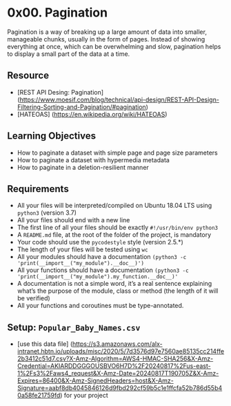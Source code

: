 # 0x00. Pagination

Pagination is a way of breaking up a large amount of data into smaller, manageable chunks, usually in the form of pages. Instead of showing everything at once, which can be overwhelming and slow, pagination helps to display a small part of the data at a time.

## Resource
* [REST API Desing: Pagination] (https://www.moesif.com/blog/technical/api-design/REST-API-Design-Filtering-Sorting-and-Pagination/#pagination)
* [HATEOAS] (https://en.wikipedia.org/wiki/HATEOAS)

## Learning Objectives
* How to paginate a dataset with simple page and page size parameters
* How to paginate a dataset with hypermedia metadata
* How to paginate in a deletion-resilient manner

## Requirements
* All your files will be interpreted/compiled on Ubuntu 18.04 LTS using `python3` (version 3.7)
* All your files should end with a new line
* The first line of all your files should be exactly `#!/usr/bin/env python3`
* A `README.md` file, at the root of the folder of the project, is mandatory
* Your code should use the `pycodestyle` style (version 2.5.*)
* The length of your files will be tested using `wc`
* All your modules should have a documentation `(python3 -c 'print(__import__("my_module").__doc__)')`
* All your functions should have a documentation `(python3 -c 'print(__import__("my_module").my_function.__doc__)'`
* A documentation is not a simple word, it’s a real sentence explaining what’s the purpose of the module, class or method (the length of it will be verified)
* All your functions and coroutines must be type-annotated.

## Setup: `Popular_Baby_Names.csv`
* [use this data file] (https://s3.amazonaws.com/alx-intranet.hbtn.io/uploads/misc/2020/5/7d3576d97e7560ae85135cc214ffe2b3412c51d7.csv?X-Amz-Algorithm=AWS4-HMAC-SHA256&X-Amz-Credential=AKIARDDGGGOUSBVO6H7D%2F20240817%2Fus-east-1%2Fs3%2Faws4_request&X-Amz-Date=20240817T190705Z&X-Amz-Expires=86400&X-Amz-SignedHeaders=host&X-Amz-Signature=aabf8db4045846126d9fbd292cf59b5c1e1ffcfa52b786d55b40a58fe21759fd) for your project
